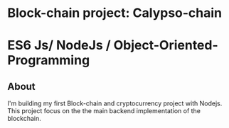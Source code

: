 # Block-chain project: Calypso-chain
# ES6 Js/ NodeJs / Object-Oriented-Programming

## About

I'm building my first Block-chain and cryptocurrency project with Nodejs.
This project focus on the the main backend implementation of the blockchain.